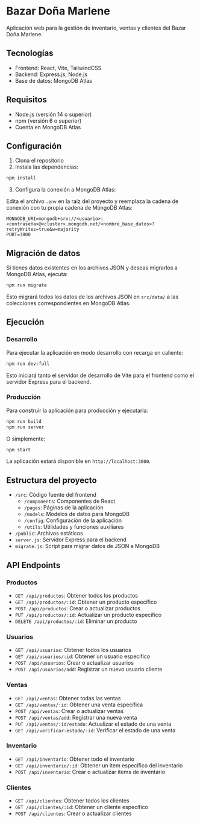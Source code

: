 # Bazar Doña Marlene

Aplicación web para la gestión de inventario, ventas y clientes del Bazar Doña Marlene.

## Tecnologías

- Frontend: React, Vite, TailwindCSS
- Backend: Express.js, Node.js
- Base de datos: MongoDB Atlas

## Requisitos

- Node.js (versión 14 o superior)
- npm (versión 6 o superior)
- Cuenta en MongoDB Atlas

## Configuración

1. Clona el repositorio
2. Instala las dependencias:

```bash
npm install
```

3. Configura la conexión a MongoDB Atlas:

Edita el archivo `.env` en la raíz del proyecto y reemplaza la cadena de conexión con tu propia cadena de MongoDB Atlas:

```
MONGODB_URI=mongodb+srv://<usuario>:<contraseña>@<cluster>.mongodb.net/<nombre_base_datos>?retryWrites=true&w=majority
PORT=3000
```

## Migración de datos

Si tienes datos existentes en los archivos JSON y deseas migrarlos a MongoDB Atlas, ejecuta:

```bash
npm run migrate
```

Esto migrará todos los datos de los archivos JSON en `src/data/` a las colecciones correspondientes en MongoDB Atlas.

## Ejecución

### Desarrollo

Para ejecutar la aplicación en modo desarrollo con recarga en caliente:

```bash
npm run dev:full
```

Esto iniciará tanto el servidor de desarrollo de Vite para el frontend como el servidor Express para el backend.

### Producción

Para construir la aplicación para producción y ejecutarla:

```bash
npm run build
npm run server
```

O simplemente:

```bash
npm start
```

La aplicación estará disponible en `http://localhost:3000`.

## Estructura del proyecto

- `/src`: Código fuente del frontend
  - `/components`: Componentes de React
  - `/pages`: Páginas de la aplicación
  - `/models`: Modelos de datos para MongoDB
  - `/config`: Configuración de la aplicación
  - `/utils`: Utilidades y funciones auxiliares
- `/public`: Archivos estáticos
- `server.js`: Servidor Express para el backend
- `migrate.js`: Script para migrar datos de JSON a MongoDB

## API Endpoints

### Productos
- `GET /api/productos`: Obtener todos los productos
- `GET /api/productos/:id`: Obtener un producto específico
- `POST /api/productos`: Crear o actualizar productos
- `PUT /api/productos/:id`: Actualizar un producto específico
- `DELETE /api/productos/:id`: Eliminar un producto

### Usuarios
- `GET /api/usuarios`: Obtener todos los usuarios
- `GET /api/usuarios/:id`: Obtener un usuario específico
- `POST /api/usuarios`: Crear o actualizar usuarios
- `POST /api/usuarios/add`: Registrar un nuevo usuario cliente

### Ventas
- `GET /api/ventas`: Obtener todas las ventas
- `GET /api/ventas/:id`: Obtener una venta específica
- `POST /api/ventas`: Crear o actualizar ventas
- `POST /api/ventas/add`: Registrar una nueva venta
- `PUT /api/ventas/:id/estado`: Actualizar el estado de una venta
- `GET /api/verificar-estado/:id`: Verificar el estado de una venta

### Inventario
- `GET /api/inventario`: Obtener todo el inventario
- `GET /api/inventario/:id`: Obtener un item específico del inventario
- `POST /api/inventario`: Crear o actualizar items de inventario

### Clientes
- `GET /api/clientes`: Obtener todos los clientes
- `GET /api/clientes/:id`: Obtener un cliente específico
- `POST /api/clientes`: Crear o actualizar clientes
